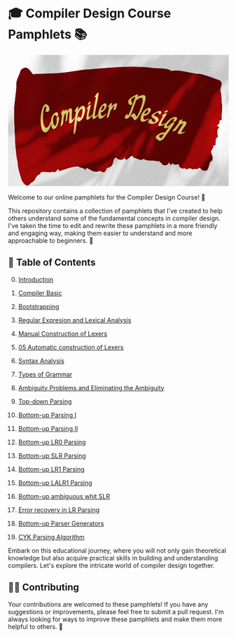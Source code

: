 

# 🎓 Compiler Design Course Pamphlets 📚

<img src="../pictures/compiler-readme.jpg" height="300" width="1200" />

Welcome to our online pamphlets for the Compiler Design Course! 🎉

This repository contains a collection of pamphlets that I've created to help others understand some of the fundamental concepts in compiler design. I've taken the time to edit and rewrite these pamphlets in a more friendly and engaging way, making them easier to understand and more approachable to beginners. 📝

## 📖 Table of Contents

00. [Introduction](./00_Introduction.md)

01. [Compiler Basic](./01_Compiler-Basic.md)

02. [Bootstrapping](./02_Bootstrapping.md)

03. [Regular Expresion and Lexical Analysis](./03_Regular-Expressions-and-Lexical-Analysis.md)

04. [Manual Construction of Lexers](./04_Manual_Construction_of_Lexers.md)

05. [05 Automatic construction of Lexers](./05_Automatic_construction_of_Lexers.md)

06. [Syntax Analysis](./06_Syntax-Analysis.md)

07. [Types of Grammar](./07_Types-of-Grammar.md)

08. [Ambiguity Problems and Eliminating the Ambiguity](./08_Ambiguity-Problems-and-Eliminating-the-Ambiguity.md)

09. [Top-down Parsing](./09_Top-down.md)

10. [Bottom-up Parsing I](./10_Bottom-up_I.md)

11. [Bottom-up Parsing II](./11_Bottom-up_II.md)

12. [Bottom-up LR0 Parsing](./12_LR0_parsing.md)

13. [Bottom-up SLR Parsing](./13_SLR_parsing.md)

14. [Bottom-up LR1 Parsing](./14_LR1_parsing.md)

15. [Bottom-up LALR1 Parsing](./15_LALR1_parsing.md)

16. [Bottom-up ambiguous whit SLR](./16_ambiguous_SLRs)

17. [Error recovery in LR Parsing](./17_error_recovery_in_LR_parsing.md)

18. [Bottom-up Parser Generators](./18_Bottom-up-Parser-Generators.md)

19. [CYK Parsing Algorithm](./19-CYK_parsing_algorithm.md)


Embark on this educational journey, where you will not only gain theoretical knowledge but also acquire practical skills in building and understanding compilers. Let's explore the intricate world of compiler design together.


## 👩‍💻 Contributing

Your contributions are welcomed to these pamphlets! If you have any suggestions or improvements, please feel free to submit a pull request. I'm always looking for ways to improve these pamphlets and make them more helpful to others. 🙌
